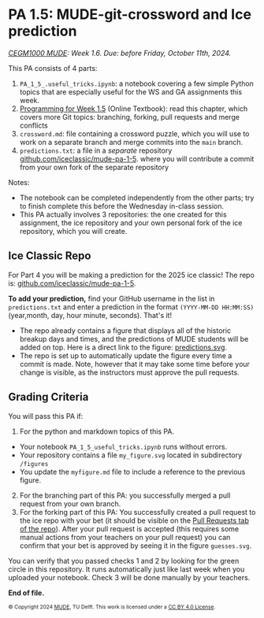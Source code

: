# PA 1.5: MUDE-git-crossword and Ice prediction
*[CEGM1000 MUDE](http://mude.citg.tudelft.nl/): Week 1.6. Due: before Friday, October 11th, 2024.*

This PA consists of 4 parts:

1. `PA_1_5_.useful_tricks.ipynb`: a notebook covering a few simple Python topics that are especially useful for the WS and GA assignments this week.
2. [Programming for Week 1.5](https://mude.citg.tudelft.nl/2024/book/programming/week_1_5.html) (Online Textbook): read this chapter, which covers more Git topics: branching, forking, pull requests and merge conflicts
3. `crossword.md`: file containing a crossword puzzle, which you will use to work on a separate branch and merge commits into the `main` branch.
4. `predictions.txt`: a file in a _separate_ repository [github.com/iceclassic/mude-pa-1-5](https://github.com/iceclassic/mude-pa-1-5). where you will contribute a commit from your own fork of the separate repository

Notes:
- The notebook can be completed independently from the other parts; try to finish complete this before the Wednesday in-class session.
- This PA actually involves 3 repositories: the one created for this assignment, the ice repository and your own personal fork of the ice repository, which you will create.

## Ice Classic Repo

For Part 4 you will be making a prediction for the 2025 ice classic! The repo is: [github.com/iceclassic/mude-pa-1-5](https://github.com/iceclassic/mude-pa-1-5).

**To add your prediction,** find your GitHub username in the list in `predictions.txt` and enter a prediction in the format `(YYYY-MM-DD HH:MM:SS)` (year,month, day, hour minute, seconds). That's it! 

- The repo already contains a figure that displays all of the historic breakup days and times, and the predictions of MUDE students will be added on top. Here is a direct link to the figure: [predictions.svg](https://github.com/iceclassic/test_pa15/blob/main/test.svg).
- The repo is set up to automatically update the figure every time a commit is made. Note, however that it may take some time before your change is visible, as the instructors must approve the pull requests.

## Grading Criteria

You will pass this PA if:
1. For the python and markdown topics of this PA.
  - Your notebook `PA_1_5_useful_tricks.ipynb` runs without errors.
  - Your repository contains a file `my_figure.svg` located in subdirectory `/figures`
  - You update the `myfigure.md` file to include a reference to the previous figure.
2. For the branching part of this PA: you successfully merged a pull request from your own branch.
3. For the forking part of this PA: You successfully created a pull request to the ice repo with your bet (it should be visible on the [Pull Requests tab of the repo](https://github.com/iceclassic/mude-pa-1-5/pulls)). After your pull request is accepted (this requires some manual actions from your teachers on your pull request) you can confirm that your bet is approved by seeing it in the figure `guesses.svg`.

You can verify that you passed checks 1 and 2 by looking for the green circle in this repository. It runs automatically just like last week when you uploaded your notebook. Check 3 will be done manually by your teachers.


**End of file.**

<span style="font-size: 75%">
&copy; Copyright 2024 <a rel="MUDE" href="http://mude.citg.tudelft.nl/">MUDE</a>, TU Delft. This work is licensed under a <a rel="license" href="http://creativecommons.org/licenses/by/4.0/">CC BY 4.0 License</a>.